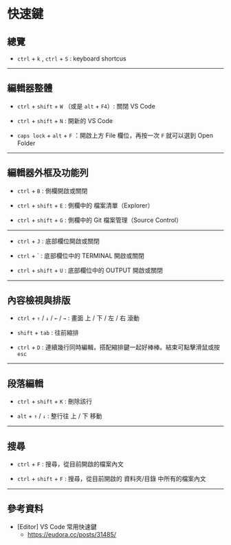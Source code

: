 # 快速鍵
 

## 總覽

* `ctrl` + `k` , `ctrl` + `S` : keyboard shortcus

---

## 編輯器整體

* `ctrl` + `shift` + `W` （或是 `alt` + `F4`）: 關閉 VS Code

* `ctrl` + `shift` + `N` : 開新的 VS Code

* `caps lock` + `alt` + `F` ：開啟上方 File 欄位，再按一次 `F` 就可以選到 Open Folder

---

## 編輯器外框及功能列

* `ctrl` + `B` : 側欄開啟或關閉

* `ctrl` + `shift` + `E` : 側欄中的 檔案清單（Explorer）

* `ctrl` + `shift` + `G` : 側欄中的 Git 檔案管理（Source Control）

---

* `ctrl` + `J` : 底部欄位開啟或關閉

* `ctrl` + ` : 底部欄位中的 TERMINAL 開啟或關閉

* `ctrl` + `shift` + `U` : 底部欄位中的 OUTPUT 開啟或關閉

---

## 內容檢視與排版

* `ctrl` + `↑` / `↓` / `←` / `→` : 畫面 上 / 下 / 左 / 右 滾動

* `shift` + `tab` : 往前縮排

* `ctrl` + `D` : 連續幾行同時編輯，搭配縮排鍵一起好棒棒。結束可點擊滑鼠或按 `esc` 

---

## 段落編輯

* `ctrl` + `shift` + `K` : 刪除該行

* `alt` + `↑` / `↓` : 整行往 上 / 下 移動

---

## 搜尋

* `ctrl` + `F` : 搜尋，從目前開啟的檔案內文

* `ctrl` + `shift` + `F` : 搜尋，從目前開啟的 資料夾/目錄 中所有的檔案內文 

---

## 參考資料

* [Editor] VS Code 常用快速鍵
  * https://eudora.cc/posts/31485/